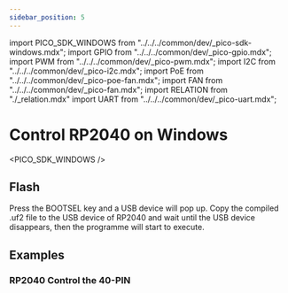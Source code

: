 ```yaml
---
sidebar_position: 5
---
```


import PICO_SDK_WINDOWS from "../../../common/dev/\_pico-sdk-windows.mdx";
import GPIO from "../../../common/dev/\_pico-gpio.mdx";
import PWM from "../../../common/dev/\_pico-pwm.mdx";
import I2C from "../../../common/dev/\_pico-i2c.mdx";
import PoE from "../../../common/dev/\_pico-poe-fan.mdx";
import FAN from "../../../common/dev/\_pico-fan.mdx";
import RELATION from "./\_relation.mdx"
import UART from "../../../common/dev/\_pico-uart.mdx";

# Control RP2040 on Windows

<PICO_SDK_WINDOWS />

## Flash

Press the BOOTSEL key and a USB device will pop up. Copy the compiled .uf2 file to the USB device of RP2040 and wait until the USB device disappears, then the programme will start to execute.

## Examples

### RP2040 Control the 40-PIN

<Tabs queryString="type">
    <TabItem value="GPIO">
       <GPIO flash_url="./flash" gpio_definition="./gpio" product_name="Radxa X4"  led_pin="PIN_5" cmd= "cd pico-examples/build
        rm -rf *
        cmake -G ''Ninja'' ..
        ninja" />
    </TabItem>
    <TabItem value="I2C">
        <I2C flash_url="./flash" product_name="Radxa X4"  scl_pin="PIN_5" sda_pin="PIN_3" cmd= "cd pico-examples/build
        rm -rf *
        cmake -G ''Ninja'' ..
        ninja" />
    </TabItem>
     <TabItem value="PWM">
       <PWM flash_url="./flash" product_name="Radxa X4" led_pin="PIN_5" cmd= "cd pico-examples/build
        rm -rf *
        cmake -G ''Ninja'' ..
        ninja" />
    </TabItem>
     <TabItem value="PoE FAN">
       <PoE flash_url="./flash" product_name="Radxa X4" poe_name="Radxa 25W PoE+ HAT for X4" poe_img="/img/x/x4/25w_poe_plus_for_x4_04.webp" cmd= "cd pico-examples/build
        rm -rf *
        cmake -G ''Ninja'' ..
        ninja" />
    </TabItem>
     <TabItem value="UART">
      <UART flash_url="./flash" tty_num="ttyS4" cmd= "cd pico-examples/build
        rm -rf *
        cmake -G ''Ninja'' ..
        ninja" />
    </TabItem>
</Tabs>
